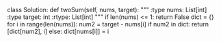 class Solution:
    def twoSum(self, nums, target):
        """
        :type nums: List[int]
        :type target: int
        :rtype: List[int]
        """
        if len(nums) <= 1:
            return False
        dict = {}
        for i in range(len(nums)):
            num2 = target - nums[i]
            if num2 in dict:
                return [dict[num2], i]
            else:
                dict[nums[i]] = i
        
        